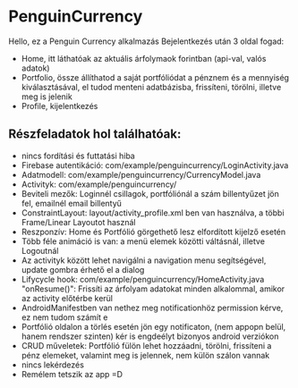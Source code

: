 # PenguinCurrency
Hello, ez a Penguin Currency alkalmazás
Bejelentkezés után 3 oldal fogad:
- Home, itt láthatóak az aktuális árfolymaok forintban (api-val, valós adatok)
- Portfolio, össze állíthatod a saját portfóliódat a pénznem és a mennyiség kiválasztásával, el tudod menteni adatbázisba, frissíteni, törölni, illetve meg is jelenik
- Profile, kijelentkezés

## Részfeladatok hol találhatóak:
- nincs fordítási és futtatási hiba
- Firebase autentikáció: com/example/penguincurrency/LoginActivity.java
- Adatmodell: com/example/penguincurrency/CurrencyModel.java
- Activityk: com/example/penguincurrency/
- Beviteli mezők: Loginnél csillagok, portfóliónál a szám billentyűzet jön fel, emailnél email billentyű
- ConstraintLayout: layout/activity_profile.xml ben van használva, a többi Frame/Linear Layoutot használ
- Reszponzív: Home és Portfólió görgethető lesz elfordított kijelző esetén
- Több féle animáció is van: a menü elemek közötti váltásnál, illetve Logoutnál
- Az activityk között lehet navigálni a navigation menu segítségével, update gombra érhető el a dialog
- Lifycycle hook: com/example/penguincurrency/HomeActivity.java "onResume()": Frissíti az árfolyam adatokat minden alkalommal, amikor az activity előtérbe kerül
- AndroidManifestben van nethez meg notificationhöz permission kérve, ez nem tudom számít e
- Portfólió oldalon a törlés esetén jön egy notificaton, (nem appopn belül, hanem rendszer szinten) kér is engdeélyt bizonyos android verziókon
- CRUD műveletek: Portfólió fülön lehet hozzáadni, törölni, frissíteni a pénz elemeket, valamint meg is jelennek, nem külön szálon vannak
- nincs lekérdezés
- Remélem tetszik az app =D
